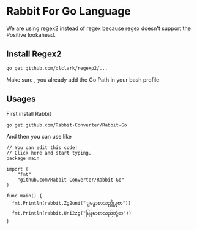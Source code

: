 # Rabbit For Go Language

We are using regex2 instead of regex because regex doesn't support the Positive lookahead.

## Install Regex2

```
go get github.com/dlclark/regexp2/...
```

Make sure , you already add the Go Path in your bash profile.

## Usages

First install Rabbit
```
go get github.com/Rabbit-Converter/Rabbit-Go
```

And then you can use like
```
// You can edit this code!
// Click here and start typing.
package main

import (
	"fmt"
	"github.com/Rabbit-Converter/Rabbit-Go"
)

func main() {
  fmt.Println(rabbit.Zg2uni("ျမန္မာစာသည္တို႔စာ"))
  fmt.Println(rabbit.Uni2zg("မြန်မာစာသည်တို့စာ"))
}
```